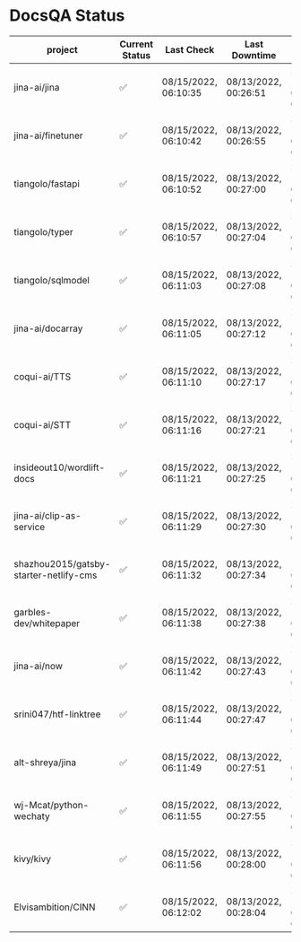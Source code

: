 # DocsQA Status

|               project                |Current Status|     Last Check     |   Last Downtime    |              % Uptime               |
|--------------------------------------|--------------|--------------------|--------------------|-------------------------------------|
|jina-ai/jina                          |✅            |08/15/2022, 06:10:35|08/13/2022, 00:26:51|2256.784 (since 08/11/2022, 05:10:08)|
|jina-ai/finetuner                     |✅            |08/15/2022, 06:10:42|08/13/2022, 00:26:55|2252.601 (since 08/11/2022, 05:10:08)|
|tiangolo/fastapi                      |✅            |08/15/2022, 06:10:52|08/13/2022, 00:27:00|2246.692 (since 08/11/2022, 05:10:08)|
|tiangolo/typer                        |✅            |08/15/2022, 06:10:57|08/13/2022, 00:27:04|2243.135 (since 08/11/2022, 05:10:08)|
|tiangolo/sqlmodel                     |✅            |08/15/2022, 06:11:03|08/13/2022, 00:27:08|2239.562 (since 08/11/2022, 05:10:08)|
|jina-ai/docarray                      |✅            |08/15/2022, 06:11:05|08/13/2022, 00:27:12|2238.922 (since 08/11/2022, 05:10:08)|
|coqui-ai/TTS                          |✅            |08/15/2022, 06:11:10|08/13/2022, 00:27:17|2235.946 (since 08/11/2022, 05:10:08)|
|coqui-ai/STT                          |✅            |08/15/2022, 06:11:16|08/13/2022, 00:27:21|2232.424 (since 08/11/2022, 05:10:08)|
|insideout10/wordlift-docs             |✅            |08/15/2022, 06:11:21|08/13/2022, 00:27:25|2229.493 (since 08/11/2022, 05:10:08)|
|jina-ai/clip-as-service               |✅            |08/15/2022, 06:11:29|08/13/2022, 00:27:30|2224.837 (since 08/11/2022, 05:10:08)|
|shazhou2015/gatsby-starter-netlify-cms|✅            |08/15/2022, 06:11:32|08/13/2022, 00:27:34|1733.234 (since 08/11/2022, 05:10:08)|
|garbles-dev/whitepaper                |✅            |08/15/2022, 06:11:38|08/13/2022, 00:27:38|2219.572 (since 08/11/2022, 05:10:08)|
|jina-ai/now                           |✅            |08/15/2022, 06:11:42|08/13/2022, 00:27:43|2217.222 (since 08/11/2022, 05:10:08)|
|srini047/htf-linktree                 |✅            |08/15/2022, 06:11:44|08/13/2022, 00:27:47|2215.995 (since 08/11/2022, 05:10:08)|
|alt-shreya/jina                       |✅            |08/15/2022, 06:11:49|08/13/2022, 00:27:51|2213.108 (since 08/11/2022, 05:10:08)|
|wj-Mcat/python-wechaty                |✅            |08/15/2022, 06:11:55|08/13/2022, 00:27:55|2209.660 (since 08/11/2022, 05:10:08)|
|kivy/kivy                             |✅            |08/15/2022, 06:11:56|08/13/2022, 00:28:00|2208.441 (since 08/11/2022, 05:10:08)|
|Elvisambition/CINN                    |✅            |08/15/2022, 06:12:02|08/13/2022, 00:28:04|2302.451 (since 08/11/2022, 05:10:08)|
